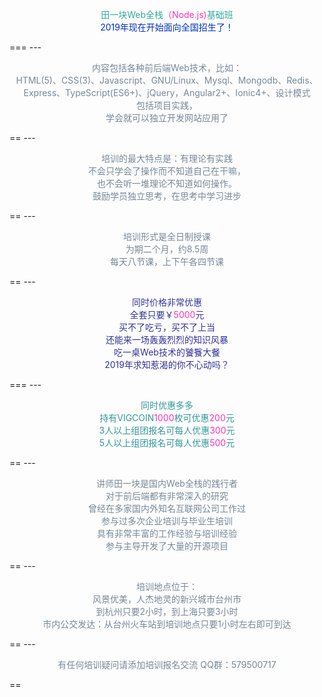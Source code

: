 <p style="color:#3A9;text-align:center;">田一块Web全栈<span style="color:#F3B;">（Node.js)</span>基础班<br/><span style="color:#03B;">2019年现在开始面向全国招生了！</span></p>
===
---

<p style="color:#789;text-align:center;">内容包括各种前后端Web技术，比如：<br/>HTML(5)、CSS(3)、Javascript、GNU/Linux、Mysql、Mongodb、Redis、Express、TypeScript(ES6+)、jQuery，Angular2+、Ionic4+、设计模式<br/>包括项目实践，<br/>学会就可以独立开发网站应用了</p>
==
---
<p style="color:#789;text-align:center;">培训的最大特点是：有理论有实践<br/>不会只学会了操作而不知道自己在干嘛，<br/>也不会听一堆理论不知道如何操作。<br/>鼓励学员独立思考，在思考中学习进步</p>
==
---
<p style="color:#789;text-align:center;">培训形式是全日制授课<br/>为期二个月，约8.5周<br/>每天八节课，上下午各四节课</p>
==
---
<p style="color:#339;text-align:center;">同时价格非常优惠<br/>全套只要￥<span style="color:#F3B;">5000</span>元<br/>买不了吃亏，买不了上当<br/>还能来一场轰轰烈烈的知识风暴<br/>吃一桌Web技术的饕餮大餐<br/>2019年求知惹渴的你不心动吗？</p>
===
---

<p style="color:#399;text-align:center;">同时优惠多多<br/>持有VIGCOIN<span style="color:#F3B;">1000</span>枚可优惠<span style="color:#F3B;">200</span>元<br/>3人以上组团报名可每人优惠<span style="color:#F3B;">300</span>元<br/>5人以上组团报名可每人优惠<span style="color:#F3B;">500</span>元</p>
==
---
<p style="color:#789;text-align:center;">讲师田一块是国内Web全栈的践行者<br/>对于前后端都有非常深入的研究<br/>曾经在多家国内外知名互联网公司工作过<br/>参与过多次企业培训与毕业生培训<br/>具有非常丰富的工作经验与培训经验<br/>参与主导开发了大量的开源项目</p>
==
---
<p style="color:#789;text-align:center;">培训地点位于：<br/>风景优美，人杰地灵的新兴城市台州市<br/>到杭州只要2小时，到上海只要3小时<br/>市内公交发达：从台州火车站到培训地点只要1小时左右即可到达</p>
==
---
<p style="color:#789;text-align:center;">有任何培训疑问请添加培训报名交流
QQ群：579500717</p>
==


